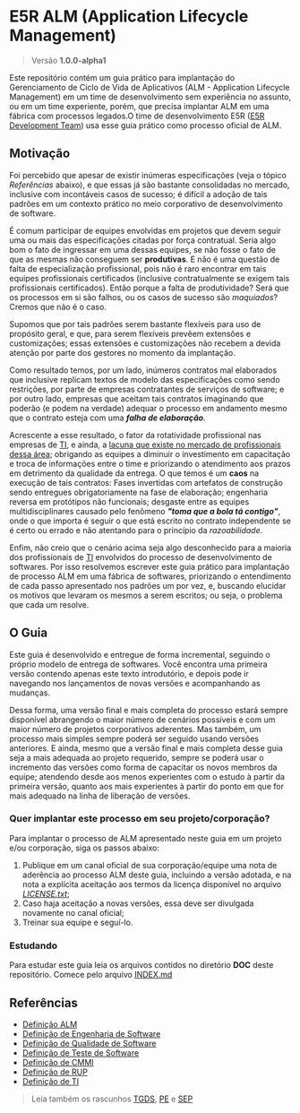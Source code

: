E5R ALM (Application Lifecycle Management)
==========================================

> Versão __1.0.0-alpha1__

Este repositório contém um guia prático para implantação do Gerenciamento de Ciclo de Vida de Aplicativos (ALM - Application Lifecycle Management) em um time de desenvolvimento sem experiência no assunto, ou em um time experiente, porém, que precisa implantar ALM em uma fábrica com processos legados.O time de desenvolvimento E5R ([E5R Development Team][E5R]) usa esse guia prático como processo oficial de ALM.

## Motivação

Foi percebido que apesar de existir inúmeras especificações (veja o tópico _Referências_ abaixo), e que essas já são bastante consolidadas no mercado, inclusive com incontáveis casos de sucesso; é difícil a adoção de tais padrões em um contexto prático no meio corporativo de desenvolvimento de software.

É comum participar de equipes envolvidas em projetos que devem seguir uma ou mais das especificações citadas por força contratual. Seria algo bom o fato de ingressar em uma dessas equipes, se não fosse o fato de que as mesmas não conseguem ser __produtivas__. E não é uma questão de falta de especialização profissional, pois não é raro encontrar em tais equipes profissionais certificados (inclusive contratualmente se exigem tais profissionais certificados). Então porque a falta de produtividade? Será que os processos em si são falhos, ou os casos de sucesso são _maquiados_? Cremos que não é o caso.

Supomos que por tais padrões serem bastante flexíveis para uso de propósito geral, e que, para serem flexíveis prevêem extensões e customizações; essas extensões e customizações não recebem a devida atenção por parte dos gestores no momento da implantação.

Como resultado temos, por um lado, inúmeros contratos mal elaborados que inclusive replicam textos de modelo das especificações como sendo restrições, por parte de empresas contratantes de serviços de software; e por outro lado, empresas que aceitam tais contratos imaginando que poderão (e podem na verdade) adequar o processo em andamento mesmo que o contrato esteja com uma ___falha de elaboração___.

Acrescente a esse resultado, o fator da rotatividade profissional nas empresas de [TI][TI_WIKI], e ainda, a [lacuna que existe no mercado de profissionais dessa área][NOTICIA_FALTA_TI]; obrigando as equipes a diminuir o investimento em capacitação e troca de informações entre o time e priorizando o atendimento aos prazos em detrimento da qualidade da entrega. O que temos é um __caos__ na execução de tais contratos: Fases invertidas com artefatos de construção sendo entregues obrigatoriamente na fase de elaboração; engenharia reversa em protótipos não funcionais; desgaste entre as equipes multidisciplinares causado pelo fenômeno ___"toma que a bola tá contigo"___, onde o que importa é seguir o que está escrito no contrato independente se é certo ou errado e não atentando para o princípio da _razoabilidade_.

Enfim, não creio que o cenário acima seja algo desconhecido para a maioria dos profissionais de [TI][TI_WIKI] envolvidos do processo de desenvolvimento de softwares. Por isso resolvemos escrever este guia prático para implantação de processo ALM em uma fábrica de softwares, priorizando o entendimento de cada passo apresentado nos padrões um por vez, e, buscando elucidar os motivos que levaram os mesmos a serem escritos; ou seja, o problema que cada um resolve.

## O Guia

Este guia é desenvolvido e entregue de forma incremental, seguindo o próprio modelo de entrega de softwares. Você encontra uma primeira versão contendo apenas este texto introdutório, e depois pode ir navegando nos lançamentos de novas versões e acompanhando as mudanças.

Dessa forma, uma versão final e mais completa do processo estará sempre disponível abrangendo o maior número de cenários possíveis e com um maior número de projetos corporativos aderentes. Mas também, um processo mais simples sempre poderá ser seguido usando versões anteriores. E ainda, mesmo que a versão final e mais completa desse guia seja a mais adequada ao projeto requerido, sempre se poderá usar o incremento das versões como forma de capacitar os novos membros da equipe; atendendo desde aos menos experientes com o estudo à partir da primeira versão, quanto aos mais experientes à partir do ponto em que for mais adequado na linha de liberação de versões.

### Quer implantar este processo em seu projeto/corporação?

Para implantar o processo de ALM apresentado neste guia em um projeto e/ou corporação, siga os passos abaixo:

1. Publique em um canal oficial de sua corporação/equipe uma nota de aderência ao processo ALM deste guia,
   incluindo a versão adotada, e na nota a explícita aceitação aos termos da licença disponível no
   arquivo _[LICENSE.txt][LICENSE]_;
2. Caso haja aceitação a novas versões, essa deve ser divulgada novamente no canal oficial;
3. Treinar sua equipe e seguí-lo.

### Estudando

Para estudar este guia leia os arquivos contidos no diretório __DOC__ deste repositório. Comece pelo arquivo [INDEX.md][INDEX_DOC]

## Referências

* [Definição ALM][ALM_WIKI]
* [Definição de Engenharia de Software][ENG_WIKI]
* [Definição de Qualidade de Software][QA_WIKI]
* [Definição de Teste de Software][TESTE_WIKI]
* [Definição de CMMI][CMMI_WIKI]
* [Definição de RUP][RUP_WIKI]
* [Definição de TI][TI_WIKI]

> Leia também os rascunhos [TGDS][TGDS], [PE][PE] e [SEP][SEP]

[E5R]: https://e5r.github.io "E5R Development Team"
[ALM_WIKI]: https://pt.wikipedia.org/wiki/Application_lifecycle_management "Application Lifecycle Management"
[ENG_WIKI]: https://pt.wikipedia.org/wiki/Engenharia_de_software "Engenharia de Software"
[QA_WIKI]: https://pt.wikipedia.org/wiki/Qualidade_de_software "Qualidade de Software"
[TESTE_WIKI]: https://pt.wikipedia.org/wiki/Teste_de_software "Teste de Software"
[CMMI_WIKI]: https://pt.wikipedia.org/wiki/CMMI "CMMI"
[RUP_WIKI]: https://pt.wikipedia.org/wiki/IBM_Rational_Unified_Process "RUP"
[TI_WIKI]: https://pt.wikipedia.org/wiki/Tecnologia_da_informa%C3%A7%C3%A3o
[NOTICIA_FALTA_TI]: http://classificados.folha.uol.com.br/empregos/2014/06/1466085-faltam-45-mil-profissionais-de-ti-no-brasil.shtml
[INDEX_DOC]: doc/INDEX.md
[LICENSE]: LICENSE.txt
[TGDS]: doc/draft/TGDS.md
[PE]: doc/draft/PE.md
[SEP]: doc/draft/SEP.md
